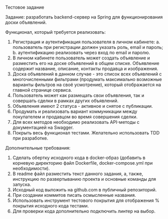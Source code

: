 Тестовое задание

Задание: разработать backend-сервер на Spring для функционирования доски объявлений.

Функционал, который требуется реализовать:
1. Регистрация и аутентификация пользователя в личном кабинете:
a. пользователь при регистрации должен указать роль, email и пароль;
b. аутентификацию реализовать через вход по email и паролю.
2. В личном кабинете пользователь может создать объявление и разместить его на доске объявлений в общем списке. Объявление содержит название, описание, контакты продавца и изображения.
3. Доска объявлений в данном случае - это список всех объявлений с многочисленными фильтрами (продумать максимально возможные варианты фильтров на своё усмотрение), который отображается на главной странице сервиса.
4. Пользователь может как размещать свои объявления, так и совершать сделки в рамках других объявлений.
5. Объявления имеют 2 статуса - активное и снятое с публикации.
6. Продумать и реализовать вариант коммуникации между покупателем и продавцом во время совершения сделки.
7. Для всех методов необходимо реализовать API-методы с документацией на Swagger.
8. Покрыть весь функционал тестами. Желательно использовать TDD при разработке.

Дополнительные требования:
1. Сделать обертку исходного кода в docker-образ (добавить в корневую директорию файл Dockerfile, docker-compose.yml при необходимости).
2. В readme файл разместить текст данного задания, а, также, инструкцию по развертыванию проекта и основные команды для запуска.
3. Исходный код выложить на github.com в публичный репозиторий.
4. При создании коммитов писать осмысленные названия.
5. Использовать инструмент тестового покрытия для отображения % покрытия исходного кода тестами.
6. Для проверки кода дополнительно подключить линтер на выбор.
